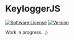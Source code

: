 # KeyloggerJS
[![Software License](https://img.shields.io/badge/license-GNU%20GPL%20V2-green.svg?style=flat-square)](LICENSE) [![Version](https://img.shields.io/badge/version-0.0.1-red.svg?style=flat-square)](https://github.com/solikate/keyloggerJS/wiki) 

Work in progress.. ;)
